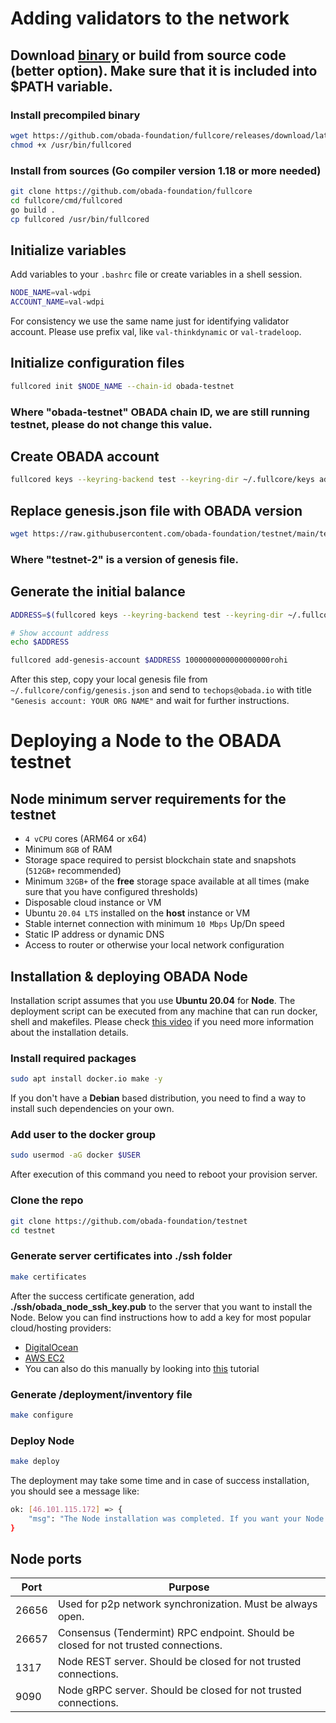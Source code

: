 # Adding validators to the network

## Download [binary](https://github.com/obada-foundation/fullcore/releases/download/latest/fullcored_latest_linux_amd64) or build from source code (better option). Make sure that it is included into $PATH variable.

### Install precompiled binary

```sh
wget https://github.com/obada-foundation/fullcore/releases/download/latest/fullcored_latest_linux_amd64 -O /usr/bin/fullcored
chmod +x /usr/bin/fullcored
```

### Install from sources (Go compiler version 1.18 or more needed)

```sh
git clone https://github.com/obada-foundation/fullcore
cd fullcore/cmd/fullcored
go build .
cp fullcored /usr/bin/fullcored
```

## Initialize variables

Add variables to your `.bashrc` file or create variables in a shell session.

```sh
NODE_NAME=val-wdpi
ACCOUNT_NAME=val-wdpi
```

For consistency we use the same name just for identifying validator account. Please use prefix val, like `val-thinkdynamic` or `val-tradeloop`.

## Initialize configuration files

```sh
fullcored init $NODE_NAME --chain-id obada-testnet
```

### Where "obada-testnet" OBADA chain ID, we are still running testnet, please do not change this value.

## Create OBADA account

```sh
fullcored keys --keyring-backend test --keyring-dir ~/.fullcore/keys add $ACCOUNT_NAME
```

## Replace genesis.json file with OBADA version

```sh
wget https://raw.githubusercontent.com/obada-foundation/testnet/main/testnets/testnet-2/genesis.json -O ~/.fullcore/config/genesis.json
```

### Where "testnet-2" is a version of genesis file.

## Generate the initial balance

```sh
ADDRESS=$(fullcored keys --keyring-backend test --keyring-dir ~/.fullcore/keys show $ACCOUNT_NAME --address)

# Show account address
echo $ADDRESS

fullcored add-genesis-account $ADDRESS 1000000000000000000rohi
```

After this step, copy your local genesis file from `~/.fullcore/config/genesis.json` and send to `techops@obada.io` with title `"Genesis account: YOUR ORG NAME"` and wait for further instructions.

# Deploying a Node to the OBADA testnet

## Node minimum server requirements for the testnet

- `4 vCPU` cores (ARM64 or x64)
- Minimum `8GB` of RAM
- Storage space required to persist blockchain state and snapshots (`512GB+` recommended)
- Minimum `32GB+` of the **free** storage space available at all times (make sure that you have configured thresholds)
- Disposable cloud instance or VM
- Ubuntu `20.04 LTS` installed on the **host** instance or VM
- Stable internet connection with minimum `10 Mbps` Up/Dn speed
- Static IP address or dynamic DNS
- Access to router or otherwise your local network configuration

## Installation & deploying OBADA Node

Installation script assumes that you use **Ubuntu 20.04** for **Node**. The deployment script can be executed from any machine that can run docker, shell and makefiles. Please check [this video](https://youtu.be/is1h_RDG0C8) if you need more information about the installation details.

### Install required packages

```bash
sudo apt install docker.io make -y
```

If you don't have a **Debian** based distribution, you need to find a way to install such dependencies on your own.

### Add user to the docker group

```bash
sudo usermod -aG docker $USER
```

After execution of this command you need to reboot your provision server.

### Clone the repo

```bash
git clone https://github.com/obada-foundation/testnet
cd testnet
```

### Generate server certificates into **./ssh** folder

```bash
make certificates
```
After the success certificate generation, add **./ssh/obada_node_ssh_key.pub** to the server that you want to install the Node. Below you can find instructions how to add a key for most popular cloud/hosting providers:

- [DigitalOcean](https://docs.digitalocean.com/products/droplets/how-to/add-ssh-keys/to-account/)
- [AWS EC2](https://docs.aws.amazon.com/AWSEC2/latest/UserGuide/ec2-key-pairs.html)
- You can also do this manually by looking into [this](https://linuxhandbook.com/add-ssh-public-key-to-server/) tutorial

### Generate **/deployment/inventory** file

```bash
make configure
```

### Deploy Node

```bash
make deploy
```

The deployment may take some time and in case of success installation, you should see a message like: 
```bash
ok: [46.101.115.172] => {
    "msg": "The Node installation was completed. If you want your Node to be included into persistent peers of the network, please send 370d82b7d013f7a0f3a6815196f871cd55367770@46.101.115.172:26656 to techops@obada.io"
}
```

## Node ports
| Port  | Purpose |
| ------------- | ------------- |
| 26656  | Used for p2p network synchronization. Must be always open.  |
| 26657  | Consensus (Tendermint) RPC endpoint. Should be closed for not trusted connections. |
| 1317  | Node REST server. Should be closed for not trusted connections. |
| 9090  | Node gRPC server. Should be closed for not trusted connections. |

